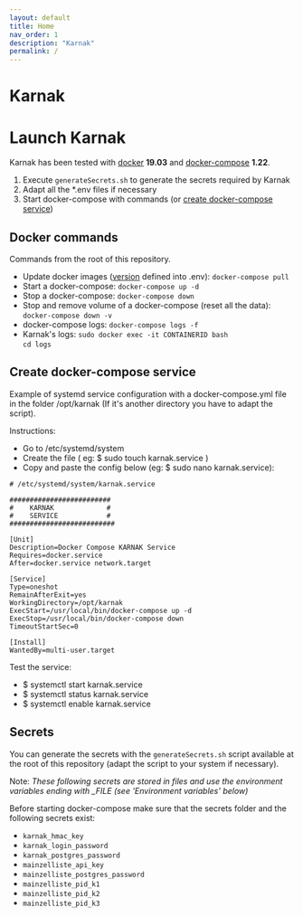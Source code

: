 ```yaml
---
layout: default
title: Home
nav_order: 1
description: "Karnak"
permalink: /
---
```


# Karnak



# Launch Karnak

Karnak has been tested with [docker](https://docs.docker.com/install/) **19.03** and [docker-compose](https://docs.docker.com/compose/install/) **1.22**.

1. Execute `generateSecrets.sh` to generate the secrets required by Karnak
2. Adapt all the *.env files if necessary
3. Start docker-compose with commands (or [create docker-compose service](#create-docker-compose-service)) 

## Docker commands

Commands from the root of this repository.

* Update docker images ([version](https://hub.docker.com/r/osirixfoundation/karnak/tags) defined into .env): `docker-compose pull`
* Start a docker-compose: `docker-compose up -d`
* Stop a docker-compose: `docker-compose down`
* Stop and remove volume of a docker-compose (reset all the data): `docker-compose down -v`
* docker-compose logs: `docker-compose logs -f`
* Karnak's logs: `sudo docker exec -it CONTAINERID bash`     
`cd logs`

## Create docker-compose service

Example of systemd service configuration with a docker-compose.yml file in the folder /opt/karnak (If it's another directory you have to adapt the script).

Instructions:
* Go to /etc/systemd/system
* Create the file ( eg: $ sudo touch karnak.service )
* Copy and paste the config below (eg: $ sudo nano karnak.service):

~~~
# /etc/systemd/system/karnak.service 

#########################
#    KARNAK             #
#    SERVICE            #	
##########################

[Unit]
Description=Docker Compose KARNAK Service
Requires=docker.service
After=docker.service network.target

[Service]
Type=oneshot
RemainAfterExit=yes
WorkingDirectory=/opt/karnak
ExecStart=/usr/local/bin/docker-compose up -d
ExecStop=/usr/local/bin/docker-compose down
TimeoutStartSec=0

[Install]
WantedBy=multi-user.target
~~~

Test the service:
* $ systemctl start karnak.service
* $ systemctl status karnak.service
* $ systemctl enable karnak.service

## Secrets

You can generate the secrets with the `generateSecrets.sh` script available at the root of this repository (adapt the script to your system if necessary).

Note: *These following secrets are stored in files and use the environment variables ending with _FILE (see 'Environment variables' below)*

Before starting docker-compose make sure that the secrets folder and the following secrets exist:
* `karnak_hmac_key`
* `karnak_login_password`
* `karnak_postgres_password`
* `mainzelliste_api_key`
* `mainzelliste_postgres_password`
* `mainzelliste_pid_k1`
* `mainzelliste_pid_k2`
* `mainzelliste_pid_k3`